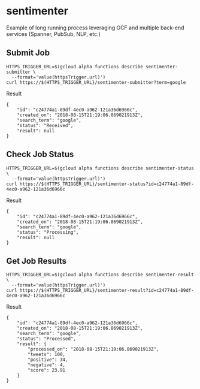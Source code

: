 # sentimenter

Example of long running process leveraging GCF and multiple back-end services (Spanner, PubSub, NLP, etc.)


## Submit Job

```
HTTPS_TRIGGER_URL=$(gcloud alpha functions describe sentimenter-submitter \
  --format='value(httpsTrigger.url)')
curl https://$(HTTPS_TRIGGER_URL}/sentimenter-submitter?term=google
```

Result

```
{
    "id": "c24774a1-89df-4ec0-a962-121a36d6966c",
    "created_on": "2018-08-15T21:19:06.869021913Z",
    "search_term": "google",
    "status": "Received",
    "result": null
}
```

## Check Job Status

```
HTTPS_TRIGGER_URL=$(gcloud alpha functions describe sentimenter-status \
  --format='value(httpsTrigger.url)')
curl https://$(HTTPS_TRIGGER_URL}/sentimenter-status?id=c24774a1-89df-4ec0-a962-121a36d6966c
```

Result

```
{
    "id": "c24774a1-89df-4ec0-a962-121a36d6966c",
    "created_on": "2018-08-15T21:19:06.869021913Z",
    "search_term": "google",
    "status": "Processing",
    "result": null
}
```



## Get Job Results

```
HTTPS_TRIGGER_URL=$(gcloud alpha functions describe sentimenter-result \
  --format='value(httpsTrigger.url)')
curl https://$(HTTPS_TRIGGER_URL}/sentimenter-result?id=c24774a1-89df-4ec0-a962-121a36d6966c
```

Result

```
{
    "id": "c24774a1-89df-4ec0-a962-121a36d6966c",
    "created_on": "2018-08-15T21:19:06.869021913Z",
    "search_term": "google",
    "status": "Processed",
    "result": {
        "processed_on": "2018-08-15T21:19:06.869021913Z",
        "tweets": 100,
        "positive": 34,
        "negative": 4,
        "score": 23.91
    }
}
```
